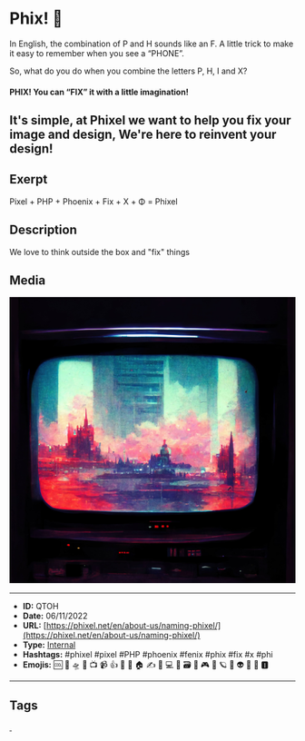 # Phix! 📡
In English, the combination of P and H sounds like an F.
A little trick to make it easy to remember when you see a “PHONE”.

So, what do you do when you combine the letters P, H, I and X?

#### PHIX! You can “FIX” it with a little imagination!
It's simple, at Phixel we want to help you fix your image and design, We're here to reinvent your design!
------------
## Exerpt
Pixel + PHP + Phoenix + Fix + X + Φ = Phixel
## Description
We love to think outside the box and "fix" things
## Media
<img src="media/e3f44322/the-name-screen.jpg">

------------
- **ID:** QTOH
- **Date:** 06/11/2022
- **URL:** [https://phixel.net/en/about-us/naming-phixel/](https://phixel.net/en/about-us/naming-phixel/)
- **Type:** [Internal](#internal)
- **Hashtags:** #phixel #pixel #PHP #phoenix #fenix #phix #fix #x #phi
- **Emojis:** 🆒 🎨 🛸 📼 📺 📹 👍 🔗 📝 🏠 ✍️ 👨 💻 👑 🗃 👾 🎮 📲 🪐 🌟 👽 🚀 🌌 🅸

------------
## Tags
[ ](# )
